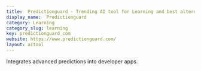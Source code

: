 ```yaml
---
title:  Predictionguard - Trending AI tool for Learning and best alternatives
display_name:  Predictionguard
category: Learning
category_slug: learning
key: predictionguard_com
website: https://www.predictionguard.com/
layout: aitool
---
```


Integrates advanced predictions into developer apps.
